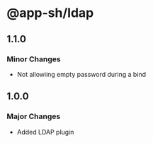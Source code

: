 # @app-sh/ldap

## 1.1.0

### Minor Changes

- Not allowiing empty password during a bind

## 1.0.0

### Major Changes

- Added LDAP plugin
